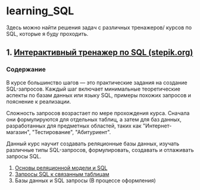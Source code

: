 # learning_SQL

Здесь можно найти решения задач с различных тренажеров/ курсов по SQL, которые я буду проходить.

## 1. [Интерактивный тренажер по SQL (stepik.org)](https://stepik.org/course/63054/info)

### Содержание  
В курсе большинство шагов — это практические задания на создание SQL-запросов. Каждый шаг включает  минимальные теоретические аспекты по базам данных или языку SQL, примеры похожих запросов и пояснение к реализации.  

Сложность запросов возрастает по мере прохождения курса. Сначала они формулируются для отдельных таблиц, а затем для баз данных, разработанных для предметных областей, таких как "Интернет-магазин", "Тестирование", "Абитуриент". 

Данный курс научит создавать реляционные базы данных, изучать различные типы SQL-запросов, формулировать, создавать и отлаживать запросы SQL.

1. [Основы реляционной модели и SQL](https://github.com/Aculanma/learning_SQL/tree/main/%D0%98%D0%BD%D1%82%D0%B5%D1%80%D0%B0%D0%BA%D1%82%D0%B8%D0%B2%D0%BD%D1%8B%D0%B9%20%D1%82%D1%80%D0%B5%D0%BD%D0%B0%D0%B6%D0%B5%D1%80%20%D0%BF%D0%BE%20SQL%20(stepik.org)/%D0%9E%D1%81%D0%BD%D0%BE%D0%B2%D1%8B%20%D1%80%D0%B5%D0%BB%D1%8F%D1%86%D0%B8%D0%BE%D0%BD%D0%BD%D0%BE%D0%B9%20%D0%BC%D0%BE%D0%B4%D0%B5%D0%BB%D0%B8%20%D0%B8%20SQL)  
2. [Запросы SQL к связанным таблицам](https://github.com/Aculanma/learning_SQL/tree/main/%D0%98%D0%BD%D1%82%D0%B5%D1%80%D0%B0%D0%BA%D1%82%D0%B8%D0%B2%D0%BD%D1%8B%D0%B9%20%D1%82%D1%80%D0%B5%D0%BD%D0%B0%D0%B6%D0%B5%D1%80%20%D0%BF%D0%BE%20SQL%20(stepik.org)/%D0%97%D0%B0%D0%BF%D1%80%D0%BE%D1%81%D1%8B%20SQL%20%20%D0%BA%20%D1%81%D0%B2%D1%8F%D0%B7%D0%B0%D0%BD%D0%BD%D1%8B%D0%BC%20%D1%82%D0%B0%D0%B1%D0%BB%D0%B8%D1%86%D0%B0%D0%BC)  
3. Базы данных и SQL запросы (В процессе оформления)
